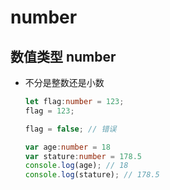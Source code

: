 # number

## 数值类型 number

  - 不分是整数还是小数

    ```typescript
    let flag:number = 123;
    flag = 123;

    flag = false; // 错误
    ```

    ```typescript
    var age:number = 18
    var stature:number = 178.5
    console.log(age); // 18
    console.log(stature); // 178.5
    ```
